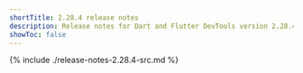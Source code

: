 ```yaml
---
shortTitle: 2.28.4 release notes
description: Release notes for Dart and Flutter DevTools version 2.28.4.
showToc: false
---
```


{% include ./release-notes-2.28.4-src.md %}
